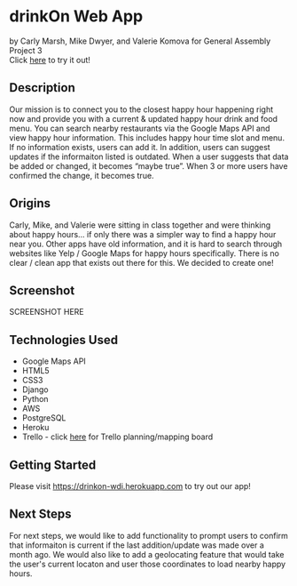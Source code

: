 # drinkOn Web App
by Carly Marsh, Mike Dwyer, and Valerie Komova for General Assembly Project 3  
Click [here](https://drinkon-wdi.herokuapp.com/) to try it out!




## Description
Our mission is to connect you to the closest happy hour happening right now and provide you with a current & updated happy hour drink and food menu. You can search nearby restaurants via the Google Maps API and view happy hour information. This includes happy hour time slot and menu. If no information exists, users can add it. In addition, users can suggest updates if the informaiton listed is outdated. When a user suggests that data be added or changed, it becomes “maybe true”. When 3 or more users have confirmed the change, it becomes true.  


## Origins
Carly, Mike, and Valerie were sitting in class together and were thinking about happy hours... if only there was a simpler way to find a happy hour near you. Other apps have old information, and it is hard to search through websites like Yelp / Google Maps for happy hours specifically. There is no clear / clean app that exists out there for this. We decided to create one!


## Screenshot
SCREENSHOT HERE


## Technologies Used
* Google Maps API
* HTML5
* CSS3
* Django
* Python
* AWS
* PostgreSQL
* Heroku
* Trello - click [here](https://trello.com/b/GuNIYohD/project-3-drinkon) for Trello planning/mapping board


## Getting Started
Please visit https://drinkon-wdi.herokuapp.com to try out our app!  


## Next Steps
For next steps, we would like to add functionality to prompt users to confirm that informaiton is current if the last addition/update was made over a month ago. We would also like to add a geolocating feature that would take the user's current locaton and user those coordinates to load nearby happy hours.


